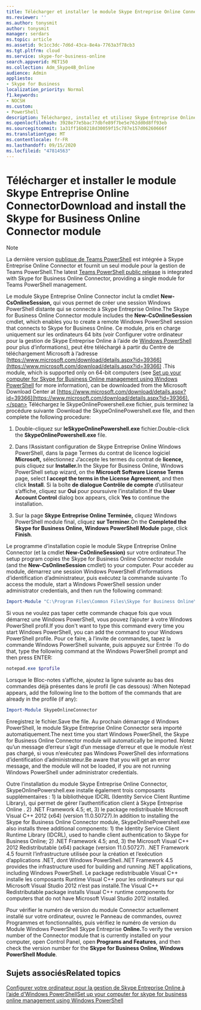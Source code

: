 ```yaml
---
title: Télécharger et installer le module Skype Entreprise Online Connector
ms.reviewer: ''
ms.author: tonysmit
author: tonysmit
manager: serdars
ms.topic: article
ms.assetid: 9c1cc3dc-7d6d-43ca-8e4a-7763a3f78cb3
ms.tgt.pltfrm: cloud
ms.service: skype-for-business-online
search.appverid: MET150
ms.collection: Adm_Skype4B_Online
audience: Admin
appliesto:
- Skype for Business
localization_priority: Normal
f1.keywords:
- NOCSH
ms.custom:
- PowerShell
description: Téléchargez, installez et utilisez Skype Entreprise Online Connector pour créer une session Windows PowerShell distante qui se connecte à Skype Entreprise Online.
ms.openlocfilehash: 3928e77e5bac77dbfe89f7be5e762dd0d8ff93eb
ms.sourcegitcommit: 1a31ff16b8218d30059f15c787e157d06260666f
ms.translationtype: MT
ms.contentlocale: fr-FR
ms.lasthandoff: 09/15/2020
ms.locfileid: "47814563"
---
```

# <a name="download-and-install-the-skype-for-business-online-connector-module"></a><span data-ttu-id="55f67-103">Télécharger et installer le module Skype Entreprise Online Connector</span><span class="sxs-lookup"><span data-stu-id="55f67-103">Download and install the Skype for Business Online Connector module</span></span>

> [!NOTE]
> <span data-ttu-id="55f67-104">La dernière version [publique de Teams PowerShell](https://www.powershellgallery.com/packages/MicrosoftTeams/) est intégrée à Skype Entreprise Online Connector et fournit un seul module pour la gestion de Teams PowerShell.</span><span class="sxs-lookup"><span data-stu-id="55f67-104">The latest [Teams PowerShell public release](https://www.powershellgallery.com/packages/MicrosoftTeams/) is integrated with Skype for Business Online Connector, providing a single module for Teams PowerShell management.</span></span>

<span data-ttu-id="55f67-105">Le module Skype Entreprise Online Connector inclut la cmdlet **New-CsOnlineSession,** qui vous permet de créer une session Windows PowerShell distante qui se connecte à Skype Entreprise Online.</span><span class="sxs-lookup"><span data-stu-id="55f67-105">The Skype for Business Online Connector module includes the **New-CsOnlineSession** cmdlet, which enables you to create a remote Windows PowerShell session that connects to Skype for Business Online.</span></span> <span data-ttu-id="55f67-106">Ce module, pris en charge uniquement sur les ordinateurs 64 bits (voir Configurer votre ordinateur pour la gestion de Skype Entreprise Online à l’aide de [Windows PowerShell](set-up-your-computer-for-windows-powershell.md) pour plus d’informations), peut être téléchargé à partir du Centre de téléchargement Microsoft à l’adresse [https://www.microsoft.com/download/details.aspx?id=39366](https://www.microsoft.com/download/details.aspx?id=39366) .</span><span class="sxs-lookup"><span data-stu-id="55f67-106">This module, which is supported only on 64-bit computers (see [Set up your computer for Skype for Business Online management using Windows PowerShell](set-up-your-computer-for-windows-powershell.md) for more information), can be downloaded from the Microsoft Download Center at [https://www.microsoft.com/download/details.aspx?id=39366](https://www.microsoft.com/download/details.aspx?id=39366).</span></span> <span data-ttu-id="55f67-107">Téléchargez le SkypeOnlinePowershell.exe fichier, puis terminez la procédure suivante :</span><span class="sxs-lookup"><span data-stu-id="55f67-107">Download the SkypeOnlinePowershell.exe file, and then complete the following procedure:</span></span>
  
1. <span data-ttu-id="55f67-108">Double-cliquez sur **leSkypeOnlinePowershell.exe** fichier.</span><span class="sxs-lookup"><span data-stu-id="55f67-108">Double-click the **SkypeOnlinePowershell.exe** file.</span></span>
    
2. <span data-ttu-id="55f67-109">Dans l’Assistant configuration de Skype Entreprise Online Windows PowerShell, dans la page Termes du contrat de licence logiciel **Microsoft,** sélectionnez J’accepte les termes du contrat de **licence,** puis cliquez sur **Installer.**</span><span class="sxs-lookup"><span data-stu-id="55f67-109">In the Skype for Business Online, Windows PowerShell setup wizard, on the **Microsoft Software License Terms** page, select **I accept the terms in the License Agreement**, and then click **Install**.</span></span> <span data-ttu-id="55f67-110">Si la boîte **de dialogue Contrôle de compte** d’utilisateur s’affiche, cliquez sur **Oui** pour poursuivre l’installation.</span><span class="sxs-lookup"><span data-stu-id="55f67-110">If the **User Account Control** dialog box appears, click **Yes** to continue the installation.</span></span>
    
3. <span data-ttu-id="55f67-111">Sur la page **Skype Entreprise Online Terminée,** cliquez Windows PowerShell module final, cliquez **sur Terminer.**</span><span class="sxs-lookup"><span data-stu-id="55f67-111">On the **Completed the Skype for Business Online, Windows PowerShell Module** page, click **Finish**.</span></span>
    
<span data-ttu-id="55f67-112">Le programme d’installation copie le module Skype Entreprise Online Connector (et la cmdlet **New-CsOnlineSession)** sur votre ordinateur.</span><span class="sxs-lookup"><span data-stu-id="55f67-112">The setup program copies the Skype for Business Online Connector module (and the **New-CsOnlineSession** cmdlet) to your computer.</span></span> <span data-ttu-id="55f67-113">Pour accéder au module, démarrez une session Windows PowerShell d’informations d’identification d’administrateur, puis exécutez la commande suivante :</span><span class="sxs-lookup"><span data-stu-id="55f67-113">To access the module, start a Windows PowerShell session under administrator credentials, and then run the following command:</span></span>
  
```PowerShell
Import-Module "C:\Program Files\Common Files\Skype for Business Online\Modules\SkypeOnlineConnector\SkypeOnlineConnector.psd1"
```

<span data-ttu-id="55f67-114">Si vous ne voulez pas taper cette commande chaque fois que vous démarrez une Windows PowerShell, vous pouvez l’ajouter à votre Windows PowerShell profil.</span><span class="sxs-lookup"><span data-stu-id="55f67-114">If you don't want to type this command every time you start Windows PowerShell, you can add the command to your Windows PowerShell profile.</span></span> <span data-ttu-id="55f67-115">Pour ce faire, à l’invite de commandes, tapez la commande Windows PowerShell suivante, puis appuyez sur Entrée :</span><span class="sxs-lookup"><span data-stu-id="55f67-115">To do that, type the following command at the Windows PowerShell prompt and then press ENTER:</span></span>
  
```PowerShell
notepad.exe $profile
```

 <span data-ttu-id="55f67-116">Lorsque le Bloc-notes s’affiche, ajoutez la ligne suivante au bas des commandes déjà présentes dans le profil (le cas dessous) :</span><span class="sxs-lookup"><span data-stu-id="55f67-116">When Notepad appears, add the following line to the bottom of the commands that are already in the profile (if any):</span></span>
  
```PowerShell
Import-Module SkypeOnlineConnector
```

<span data-ttu-id="55f67-117">Enregistrez le fichier.</span><span class="sxs-lookup"><span data-stu-id="55f67-117">Save the file.</span></span> <span data-ttu-id="55f67-118">Au prochain démarrage d Windows PowerShell, le module Skype Entreprise Online Connector sera importé automatiquement.</span><span class="sxs-lookup"><span data-stu-id="55f67-118">The next time you start Windows PowerShell, the Skype for Business Online Connector module will automatically be imported.</span></span> <span data-ttu-id="55f67-119">Notez qu’un message d’erreur s’agit d’un message d’erreur et que le module n’est pas chargé, si vous n’exécutez pas Windows PowerShell des informations d’identification d’administrateur.</span><span class="sxs-lookup"><span data-stu-id="55f67-119">Be aware that you will get an error message, and the module will not be loaded, if you are not running Windows PowerShell under administrator credentials.</span></span>
  
<span data-ttu-id="55f67-120">Outre l’installation du module Skype Entreprise Online Connector, SkypeOnlinePowershell.exe installe également trois composants supplémentaires : 1) la bibliothèque IDCRL (Identity Service Client Runtime Library), qui permet de gérer l’authentification client à Skype Entreprise Online . 2) .NET Framework 4.5; et, 3) le package redistribuable Microsoft Visual C++ 2012 (x64) (version 11.0.50727).</span><span class="sxs-lookup"><span data-stu-id="55f67-120">In addition to installing the Skype for Business Online Connector module, SkypeOnlinePowershell.exe also installs three additional components: 1) the Identity Service Client Runtime Library (IDCRL), used to handle client authentication to Skype for Business Online; 2) .NET Framework 4.5; and, 3) the Microsoft Visual C++ 2012 Redistributable (x64) package (version 11.0.50727).</span></span> <span data-ttu-id="55f67-121">.NET Framework 4.5 fournit l’infrastructure utilisée pour la création et l’exécution d’applications .NET, dont Windows PowerShell.</span><span class="sxs-lookup"><span data-stu-id="55f67-121">.NET Framework 4.5 provides the infrastructure used for building and running .NET applications, including Windows PowerShell.</span></span> <span data-ttu-id="55f67-122">Le package redistribuable Visual C++ installe les composants Runtime Visual C++ pour les ordinateurs sur qui Microsoft Visual Studio 2012 n’est pas installé.</span><span class="sxs-lookup"><span data-stu-id="55f67-122">The Visual C++ Redistributable package installs Visual C++ runtime components for computers that do not have Microsoft Visual Studio 2012 installed.</span></span>
  
<span data-ttu-id="55f67-123">Pour vérifier le numéro de version du module Connector actuellement installé sur votre ordinateur, ouvrez le Panneau de commandes, ouvrez Programmes et fonctionnalités, puis vérifiez le numéro de version du Module Windows PowerShell Skype Entreprise **Online.**</span><span class="sxs-lookup"><span data-stu-id="55f67-123">To verify the version number of the Connector module that is currently installed on your computer, open Control Panel, open **Programs and Features**, and then check the version number for the **Skype for Business Online, Windows PowerShell Module**.</span></span>
  
## <a name="related-topics"></a><span data-ttu-id="55f67-124">Sujets associés</span><span class="sxs-lookup"><span data-stu-id="55f67-124">Related topics</span></span>
[<span data-ttu-id="55f67-125">Configurer votre ordinateur pour la gestion de Skype Entreprise Online à l’aide d’Windows PowerShell</span><span class="sxs-lookup"><span data-stu-id="55f67-125">Set up your computer for skype for business online management using Windows PowerShell</span></span>](set-up-your-computer-for-windows-powershell.md)

  
 
